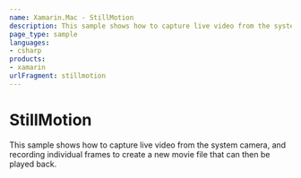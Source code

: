 ```yaml
---
name: Xamarin.Mac - StillMotion
description: This sample shows how to capture live video from the system camera, and recording individual frames to create a new movie file that can then be...
page_type: sample
languages:
- csharp
products:
- xamarin
urlFragment: stillmotion
---
```

# StillMotion

This sample shows how to capture live video from the system camera, and recording individual frames to create a new movie file that can then be played back.
